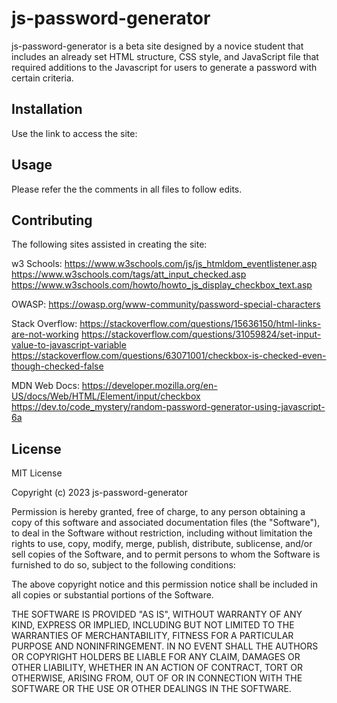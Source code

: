 # js-password-generator

js-password-generator is a beta site designed by a novice student that includes an already set HTML structure, CSS style, and JavaScript file that required additions to the Javascript for users to generate a password with certain criteria.

## Installation

Use the link to access the site: 

## Usage

Please refer the the comments in all files to follow edits.

## Contributing

The following sites assisted in creating the site:

w3 Schools: https://www.w3schools.com/js/js_htmldom_eventlistener.asp 
https://www.w3schools.com/tags/att_input_checked.asp 
https://www.w3schools.com/howto/howto_js_display_checkbox_text.asp

OWASP: https://owasp.org/www-community/password-special-characters

Stack Overflow: https://stackoverflow.com/questions/15636150/html-links-are-not-working 
https://stackoverflow.com/questions/31059824/set-input-value-to-javascript-variable 
https://stackoverflow.com/questions/63071001/checkbox-is-checked-even-though-checked-false 

MDN Web Docs: https://developer.mozilla.org/en-US/docs/Web/HTML/Element/input/checkbox 
https://dev.to/code_mystery/random-password-generator-using-javascript-6a

## License

MIT License

Copyright (c) 2023 js-password-generator

Permission is hereby granted, free of charge, to any person obtaining a copy of this software and associated documentation files (the "Software"), to deal in the Software without restriction, including without limitation the rights to use, copy, modify, merge, publish, distribute, sublicense, and/or sell copies of the Software, and to permit persons to whom the Software is furnished to do so, subject to the following conditions:

The above copyright notice and this permission notice shall be included in all copies or substantial portions of the Software.

THE SOFTWARE IS PROVIDED "AS IS", WITHOUT WARRANTY OF ANY KIND, EXPRESS OR IMPLIED, INCLUDING BUT NOT LIMITED TO THE WARRANTIES OF MERCHANTABILITY, FITNESS FOR A PARTICULAR PURPOSE AND NONINFRINGEMENT. IN NO EVENT SHALL THE AUTHORS OR COPYRIGHT HOLDERS BE LIABLE FOR ANY CLAIM, DAMAGES OR OTHER LIABILITY, WHETHER IN AN ACTION OF CONTRACT, TORT OR OTHERWISE, ARISING FROM, OUT OF OR IN CONNECTION WITH THE SOFTWARE OR THE USE OR OTHER DEALINGS IN THE SOFTWARE.
